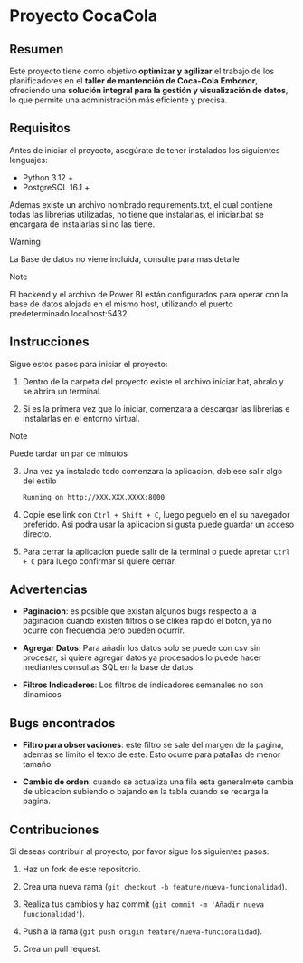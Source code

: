 # Proyecto CocaCola


## Resumen
Este proyecto tiene como objetivo **optimizar y agilizar** el trabajo de los planificadores
en el **taller de mantención de Coca-Cola Embonor**, ofreciendo una **solución integral para la gestión y visualización de datos**, lo que permite una administración más eficiente y precisa.


## Requisitos 
Antes de iniciar el proyecto, asegúrate de tener instalados los siguientes lenguajes:
- Python 3.12 +
- PostgreSQL 16.1 +

Ademas existe un archivo nombrado requirements.txt, el cual contiene todas las librerias 
utilizadas, no tiene que instalarlas, el iniciar.bat se encargara de instalarlas si no las tiene. 

> [!WARNING]
> La Base de datos no viene incluida, consulte para mas detalle

> [!NOTE]
> El backend y el archivo de Power BI están configurados para operar con la base de datos 
> alojada en el mismo host, utilizando el puerto predeterminado localhost:5432.


## Instrucciones
Sigue estos pasos para iniciar el proyecto:

1. Dentro de la carpeta del proyecto existe el archivo iniciar.bat, abralo y se abrira un terminal.

2. Si es la primera vez que lo iniciar, comenzara a descargar las librerias e instalarlas en 
el entorno virtual.

> [!NOTE]
> Puede tardar un par de minutos


3. Una vez ya instalado todo comenzara la aplicacion, debiese salir algo del estilo

    ```bash
    Running on http://XXX.XXX.XXXX:8000
    ```

4. Copie ese link con `Ctrl + Shift + C`, luego peguelo en el su navegador preferido. Asi podra 
usar la aplicacion si gusta puede guardar un acceso directo.

5. Para cerrar la aplicacion puede salir de la terminal o puede apretar `Ctrl + C` para luego 
confirmar si quiere cerrar.


## Advertencias
- **Paginacion**: es posible que existan algunos bugs respecto a la paginacion cuando existen 
filtros o se clikea rapido el boton, ya no ocurre con frecuencia pero pueden ocurrir. 

- **Agregar Datos**: Para añadir los datos solo se puede con csv sin procesar, si quiere agregar 
datos ya procesados lo puede hacer mediantes consultas SQL en la base de datos.

- **Filtros Indicadores**: Los filtros de indicadores semanales no son dinamicos


## Bugs encontrados
- **Filtro para observaciones**: este filtro se sale del margen de la pagina, ademas se limito 
el texto de este. Esto ocurre para patallas de menor tamaño.

- **Cambio de orden**: cuando se actualiza una fila esta generalmete cambia de ubicacion 
subiendo o bajando en la tabla cuando se recarga la pagina.


## Contribuciones
Si deseas contribuir al proyecto, por favor sigue los siguientes pasos:

1. Haz un fork de este repositorio.

2. Crea una nueva rama (`git checkout -b feature/nueva-funcionalidad`).

3. Realiza tus cambios y haz commit (`git commit -m 'Añadir nueva funcionalidad'`).

4. Push a la rama (`git push origin feature/nueva-funcionalidad`).

5. Crea un pull request.


